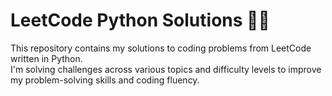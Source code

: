 # LeetCode Python Solutions 🐍💡

This repository contains my solutions to coding problems from LeetCode written in Python.  
I'm solving challenges across various topics and difficulty levels to improve my problem-solving skills and coding fluency.